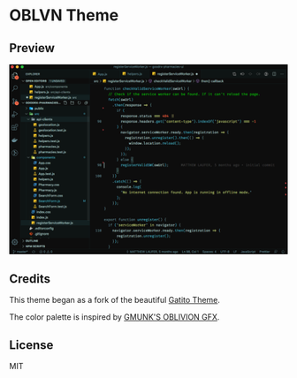 # OBLVN Theme

## Preview

![OBLVN Theme - Screenshot](images/screenshot.png)

## Credits

This theme began as a fork of the beautiful [Gatito Theme](https://github.com/pawelgrzybek/gatito-theme).

The color palette is inspired by [GMUNK'S OBLIVION GFX](https://gmunk.com/OBLIVION-GFX).

## License

MIT
